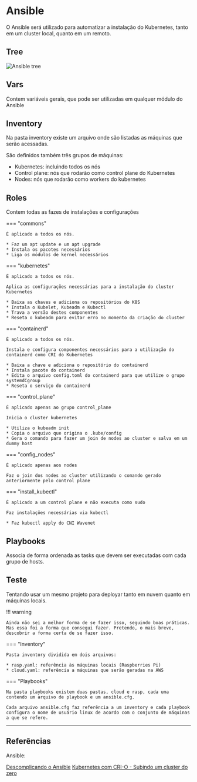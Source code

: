 # Ansible

O Ansible será utilizado para automatizar a instalação do Kubernetes, tanto em um cluster local, quanto em um remoto.

## Tree

![Ansible tree](../images/ansible-tree.png)

## Vars

Contem variáveis gerais, que pode ser utilizadas em qualquer módulo do Ansible

## Inventory

Na pasta inventory existe um arquivo onde são listadas as máquinas que serão acessadas.

São definidos também três grupos de máquinas:

* Kubernetes: incluindo todos os nós
* Control plane: nós que rodarão como control plane do Kubernetes
* Nodes: nós que rodarão como workers do kubernetes


## Roles

Contem todas as fazes de instalações e configurações

=== "commons"

    É aplicado a todos os nós.

    * Faz um apt update e um apt upgrade 
    * Instala os pacotes necessários
    * Liga os módulos de kernel necessários

=== "kubernetes"

    É aplicado a todos os nós.

    Aplica as configurações necessárias para a instalação do cluster Kubernetes

    * Baixa as chaves e adiciona os repositórios do K8S
    * Instala o Kubelet, Kubeadm e Kubectl
    * Trava a versão destes componentes
    * Reseta o kubeadm para evitar erro no momento da criação do cluster

=== "containerd"

    É aplicado a todos os nós.

    Instala e configura componentes necessários para a utilização do containerd como CRI do Kubernetes

    * Baixa a chave e adiciona o repositório do containerd
    * Instala pacote do containerd
    * Edita o arquivo config.toml do containerd para que utilize o grupo systemdCgroup
    * Reseta o serviço do containerd

=== "control_plane"

    É aplicado apenas ao grupo control_plane

    Inicia o cluster kubernetes

    * Utiliza o kubeadm init
    * Copia o arquivo que origina o .kube/config
    * Gera o comando para fazer um join de nodes ao cluster e salva em um dummy host

=== "config_nodes"

    É aplicado apenas aos nodes

    Faz o join dos nodes ao cluster utilizando o comando gerado anteriormente pelo control plane

=== "install_kubectl"

    É aplicado a um control plane e não executa como sudo

    Faz instalações necessárias via kubectl

    * Faz kubectl apply do CNI Wavenet

## Playbooks

Associa de forma ordenada as tasks que devem ser executadas com cada grupo de hosts.

## Teste

Tentando usar um mesmo projeto para deployar tanto em nuvem quanto em máquinas locais.

!!! warning

    Ainda não sei a melhor forma de se fazer isso, seguindo boas práticas. Mas essa foi a forma que consegui fazer. Pretendo, o mais breve, descobrir a forma certa de se fazer isso.

=== "Inventory"

    Pasta inventory dividida em dois arquivos:

    * rasp.yaml: referência às máquinas locais (Raspberries Pi)
    * cloud.yaml: referência a máquinas que serão geradas na AWS

=== "Playbooks"

    Na pasta playbooks existem duas pastas, cloud e rasp, cada uma contendo um arquivo de playbook e um ansible.cfg.

    Cada arquivo ansible.cfg faz referência a um inventory e cada playbook configura o nome de usuário linux de acordo com o conjunto de máquinas a que se refere.

---

## Referências

Ansible:

[Descomplicando o Ansible](https://www.linuxtips.io/course/descomplicando-o-ansible)
[Kubernetes com CRI-O - Subindo um cluster do zero](https://www.youtube.com/watch?v=3jS25eLz9mY&t=2125s&ab_channel=MatheusFidelis)